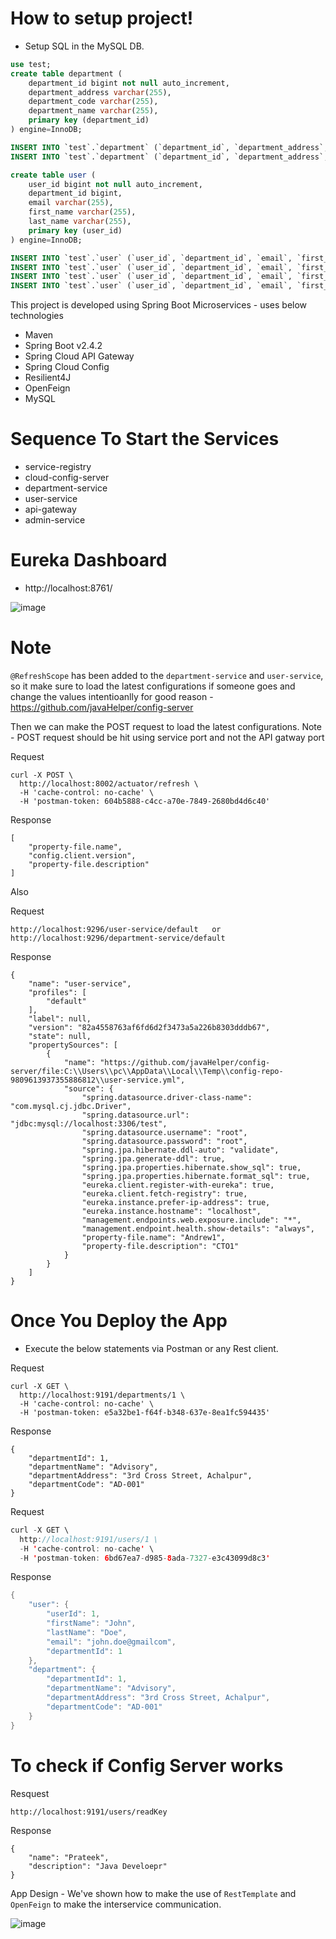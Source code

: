 # How to setup project!

- Setup SQL in the MySQL DB.

```sql
use test;
create table department (
	department_id bigint not null auto_increment,
	department_address varchar(255),
	department_code varchar(255),
	department_name varchar(255),
	primary key (department_id)
) engine=InnoDB;

INSERT INTO `test`.`department` (`department_id`, `department_address`, `department_code`, `department_name`) VALUES ('1', '3rd Cross Street, Achalpur', 'AD-001', 'Advisory');
INSERT INTO `test`.`department` (`department_id`, `department_address`, `department_code`, `department_name`) VALUES ('2', '2nd West Street, Wood, Achalpur', 'TX-001', 'Tax');

create table user (
	user_id bigint not null auto_increment,
	department_id bigint,
	email varchar(255),
	first_name varchar(255),
	last_name varchar(255),
	primary key (user_id)
) engine=InnoDB;

INSERT INTO `test`.`user` (`user_id`, `department_id`, `email`, `first_name`, `last_name`) VALUES ('1', '1', 'john.doe@gmailcom', 'John', 'Doe');
INSERT INTO `test`.`user` (`user_id`, `department_id`, `email`, `first_name`, `last_name`) VALUES ('2', '1', 'pradnya.satpute@gmail.com', 'Pradnya', 'Satpute');
INSERT INTO `test`.`user` (`user_id`, `department_id`, `email`, `first_name`, `last_name`) VALUES ('3', '2', 'neha.parate@gmail.com', 'Neha', 'Parate');
INSERT INTO `test`.`user` (`user_id`, `department_id`, `email`, `first_name`, `last_name`) VALUES ('4', '2', 'harshita.dekate@gmail.com', 'Harshita', 'Dekate');
```

This project is developed using Spring Boot Microservices - uses below technologies

- Maven
- Spring Boot v2.4.2
- Spring Cloud API Gateway
- Spring Cloud Config
- Resilient4J
- OpenFeign
- MySQL

# Sequence To Start the Services

- service-registry
- cloud-config-server
- department-service
- user-service
- api-gateway
- admin-service


# Eureka Dashboard

- http://localhost:8761/

![image](https://user-images.githubusercontent.com/54174687/118023993-cc9b2100-b37b-11eb-9840-ffb7a2f3ebfa.png)

# Note

`@RefreshScope` has been added to the `department-service` and `user-service`, so it make sure to load the latest configurations if someone goes and change the values intentioanlly for good reason - https://github.com/javaHelper/config-server

Then we can make the POST request to load the latest configurations. Note - POST request should be hit using service port and not the API gatway port

Request

```curl
curl -X POST \
  http://localhost:8002/actuator/refresh \
  -H 'cache-control: no-cache' \
  -H 'postman-token: 604b5888-c4cc-a70e-7849-2680bd4d6c40'
```

Response

```
[
    "property-file.name",
    "config.client.version",
    "property-file.description"
]
```

Also

Request

```
http://localhost:9296/user-service/default   or http://localhost:9296/department-service/default
```

Response

```
{
    "name": "user-service",
    "profiles": [
        "default"
    ],
    "label": null,
    "version": "82a4558763af6fd6d2f3473a5a226b8303dddb67",
    "state": null,
    "propertySources": [
        {
            "name": "https://github.com/javaHelper/config-server/file:C:\\Users\\pc\\AppData\\Local\\Temp\\config-repo-9809613937355886812\\user-service.yml",
            "source": {
                "spring.datasource.driver-class-name": "com.mysql.cj.jdbc.Driver",
                "spring.datasource.url": "jdbc:mysql://localhost:3306/test",
                "spring.datasource.username": "root",
                "spring.datasource.password": "root",
                "spring.jpa.hibernate.ddl-auto": "validate",
                "spring.jpa.generate-ddl": true,
                "spring.jpa.properties.hibernate.show_sql": true,
                "spring.jpa.properties.hibernate.format_sql": true,
                "eureka.client.register-with-eureka": true,
                "eureka.client.fetch-registry": true,
                "eureka.instance.prefer-ip-address": true,
                "eureka.instance.hostname": "localhost",
                "management.endpoints.web.exposure.include": "*",
                "management.endpoint.health.show-details": "always",
                "property-file.name": "Andrew1",
                "property-file.description": "CTO1"
            }
        }
    ]
}
```




# Once You Deploy the App

- Execute the below statements via Postman or any Rest client.

Request

```curl
curl -X GET \
  http://localhost:9191/departments/1 \
  -H 'cache-control: no-cache' \
  -H 'postman-token: e5a32be1-f64f-b348-637e-8ea1fc594435'
```
Response

```
{
    "departmentId": 1,
    "departmentName": "Advisory",
    "departmentAddress": "3rd Cross Street, Achalpur",
    "departmentCode": "AD-001"
}
```

Request

```java
curl -X GET \
  http://localhost:9191/users/1 \
  -H 'cache-control: no-cache' \
  -H 'postman-token: 6bd67ea7-d985-8ada-7327-e3c43099d8c3'
```

Response

```java
{
    "user": {
        "userId": 1,
        "firstName": "John",
        "lastName": "Doe",
        "email": "john.doe@gmailcom",
        "departmentId": 1
    },
    "department": {
        "departmentId": 1,
        "departmentName": "Advisory",
        "departmentAddress": "3rd Cross Street, Achalpur",
        "departmentCode": "AD-001"
    }
}
```

# To check if Config Server works

Resquest

```
http://localhost:9191/users/readKey
```

Response

```
{
    "name": "Prateek",
    "description": "Java Develoepr"
}
```



App Design - We've shown how to make the use of `RestTemplate` and `OpenFeign` to make the interservice communication.

![image](https://user-images.githubusercontent.com/54174687/118023124-ca849280-b37a-11eb-80db-11ba7107940a.png)
